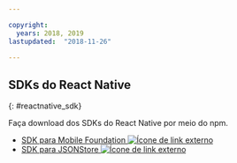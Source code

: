 ```yaml
---

copyright:
  years: 2018, 2019
lastupdated:  "2018-11-26"

---
```


##	SDKs do React Native
{: #reactnative_sdk}

Faça download dos SDKs do React Native por meio do npm.

* [SDK para Mobile Foundation ![Ícone de link externo](../../icons/launch-glyph.svg "Ícone de link externo")](https://www.npmjs.com/package/react-native-ibm-mobilefirst)
* [SDK para JSONStore ![Ícone de link externo](../../icons/launch-glyph.svg "Ícone de link externo")](https://www.npmjs.com/package/react-native-mobilefirst-jsonstore)

